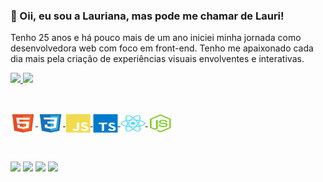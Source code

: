 ### 🌿 Oii, eu sou a Lauriana, mas pode me chamar de Lauri! 
Tenho 25 anos e há pouco mais de um ano iniciei minha jornada como desenvolvedora web com foco em front-end. Tenho me apaixonado cada dia mais pela criação de experiências visuais envolventes e interativas.     

<div align="left">
  <a href="https://github.com/laurirodrigues">
  <img height="150em" src="https://github-readme-stats.vercel.app/api?username=laurirodrigues&show_icons=true&theme=dracula&include_all_commits=true&count_private=true"/>
  <img height="150em" src="https://github-readme-stats.vercel.app/api/top-langs/?username=laurirodrigues&layout=compact&langs_count=7&theme=dracula"/>
</div>
  
  ##
  
  <div style="display: inline_block"><br>
  <img align="center" title="HTML" alt="Lauri-HTML" height="30" width="40" src="https://raw.githubusercontent.com/devicons/devicon/master/icons/html5/html5-original.svg">
  <img align="center" title="CSS" alt="Lauri-CSS" height="30" width="40" src="https://raw.githubusercontent.com/devicons/devicon/master/icons/css3/css3-original.svg">
  <img align="center" title="JavaScript" alt="Lauri-Js" height="30" width="40" src="https://raw.githubusercontent.com/devicons/devicon/master/icons/javascript/javascript-plain.svg">
  <img align="center" title="TypeScript" alt="Lauri-React" height="30" width="40" src="https://raw.githubusercontent.com/devicons/devicon/master/icons/typescript/typescript-original.svg">
  <img align="center" title="ReactJS" alt="Lauri-React" height="30" width="40" src="https://raw.githubusercontent.com/devicons/devicon/master/icons/react/react-original.svg">
  <img align="center" title="NodeJS" alt="Lauri-NodeJS" height="30" width="40" src="https://raw.githubusercontent.com/devicons/devicon/master/icons/nodejs/nodejs-original.svg">
  </div>
  
  ##
  <br>
  <div> 
  <a href="https://instagram.com/laurirodrigues2" target="_blank"><img src="https://img.shields.io/badge/-Instagram-%23E4405F?style=for-the-badge&logo=instagram&logoColor=white" target="_blank"></a>
 	<a href="https://www.twitch.tv/lauri_rodrigues" target="_blank"><img src="https://img.shields.io/badge/Twitch-9146FF?style=for-the-badge&logo=twitch&logoColor=white" target="_blank"></a>
  <a href = "mailto:laurianarodrigueslima@gmail.com"><img src="https://img.shields.io/badge/Gmail-D14836?style=for-the-badge&logo=gmail&logoColor=white" target="_blank"></a>
  <a href="https://www.linkedin.com/in/lauriana-rodrigues/" target="_blank"><img src="https://img.shields.io/badge/-LinkedIn-%230077B5?style=for-the-badge&logo=linkedin&logoColor=white" target="_blank"></a> 
    
  ##
    
    
